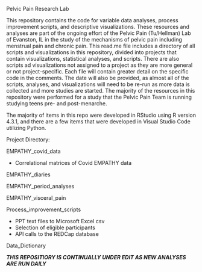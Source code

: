 Pelvic Pain Research Lab

This repository contains the code for variable data analyses, process improvement scripts, and descriptive visualizations. These resources and analyses are part of the ongoing effort of the Pelvic Pain (Tu/Hellman) Lab of Evanston, IL in the study of the mechanisms of pelvic pain including menstrual pain and chronic pain. This read.me file includes a directory of all scripts and visualizations in this repository, divided into projects that contain visualizations, statistical analyses, and scripts. There are also scripts ad visualizations not assigned to a project as they are more general or not project-specific. Each file will contain greater detail on the specific code in the comments. The date will also be provided, as almost all of the scripts, analyses, and visualizations will need to be re-run as more data is collected and more studies are started. The majority of the resources in this repository were performed for a study that the Pelvic Pain Team is running studying teens pre- and post-menarche.

The majority of items in this repo were developed in RStudio using R version 4.3.1, and there are a few items that were developed in Visual Studio Code utilizing Python.


Project Directory:

EMPATHY_covid_data
- Correlational matrices of Covid EMPATHY data
  
EMPATHY_diaries

EMPATHY_period_analyses

EMPATHY_visceral_pain
  
Process_improvement_scripts
- PPT text files to Microsoft Excel csv
- Selection of eligible participants
- API calls to the REDCap database

Data_Dictionary

***THIS REPOSITIORY IS CONTINUALLY UNDER EDIT AS NEW ANALYSES ARE RUN DAILY***


